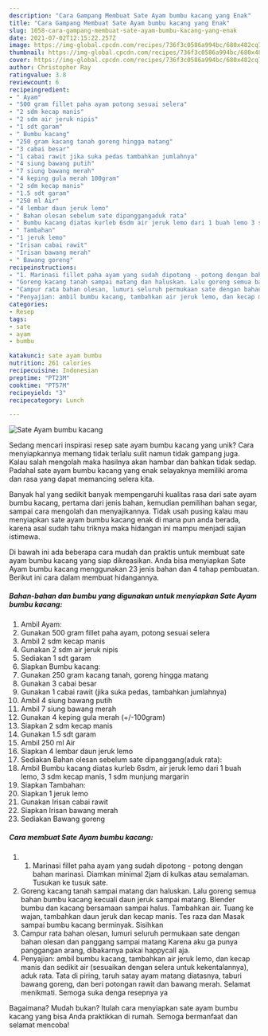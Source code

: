 ```yaml
---
description: "Cara Gampang Membuat Sate Ayam bumbu kacang yang Enak"
title: "Cara Gampang Membuat Sate Ayam bumbu kacang yang Enak"
slug: 1058-cara-gampang-membuat-sate-ayam-bumbu-kacang-yang-enak
date: 2021-07-02T12:15:22.257Z
image: https://img-global.cpcdn.com/recipes/736f3c0586a994bc/680x482cq70/sate-ayam-bumbu-kacang-foto-resep-utama.jpg
thumbnail: https://img-global.cpcdn.com/recipes/736f3c0586a994bc/680x482cq70/sate-ayam-bumbu-kacang-foto-resep-utama.jpg
cover: https://img-global.cpcdn.com/recipes/736f3c0586a994bc/680x482cq70/sate-ayam-bumbu-kacang-foto-resep-utama.jpg
author: Christopher Ray
ratingvalue: 3.8
reviewcount: 6
recipeingredient:
- " Ayam"
- "500 gram fillet paha ayam potong sesuai selera"
- "2 sdm kecap manis"
- "2 sdm air jeruk nipis"
- "1 sdt garam"
- " Bumbu kacang"
- "250 gram kacang tanah goreng hingga matang"
- "3 cabai besar"
- "1 cabai rawit jika suka pedas tambahkan jumlahnya"
- "4 siung bawang putih"
- "7 siung bawang merah"
- "4 keping gula merah 100gram"
- "2 sdm kecap manis"
- "1.5 sdt garam"
- "250 ml Air"
- "4 lembar daun jeruk lemo"
- " Bahan olesan sebelum sate dipanggangaduk rata"
- " Bumbu kacang diatas kurleb 6sdm air jeruk lemo dari 1 buah lemo 3 sdm kecap manis 1 sdm munjung margarin"
- " Tambahan"
- "1 jeruk lemo"
- "Irisan cabai rawit"
- "Irisan bawang merah"
- " Bawang goreng"
recipeinstructions:
- "1. Marinasi fillet paha ayam yang sudah dipotong - potong dengan bahan marinasi. Diamkan minimal 2jam di kulkas atau semalaman. Tusukan ke tusuk sate."
- "Goreng kacang tanah sampai matang dan haluskan. Lalu goreng semua bahan bumbu kacang kecuali daun jeruk sampai matang. Blender bumbu dan kacang bersamaan sampai halus. Tambahkan air. Tuang ke wajan, tambahkan daun jeruk dan kecap manis. Tes raza dan Masak sampai bumbu kacang berminyak. Sisihkan"
- "Campur rata bahan olesan, lumuri seluruh permukaan sate dengan bahan olesan dan panggang sampai matang Karena aku ga punya panggangan arang, dibakarnya pakai happycall aja."
- "Penyajian: ambil bumbu kacang, tambahkan air jeruk lemo, dan kecap manis dan sedikit air (sesuaikan dengan selera untuk kekentalannya), aduk rata. Tata di piring, taruh satay ayam matang diatasnya, taburi bawang goreng, dan beri potongan rawit dan bawang merah. Selamat menikmati. Semoga suka denga resepnya ya"
categories:
- Resep
tags:
- sate
- ayam
- bumbu

katakunci: sate ayam bumbu 
nutrition: 261 calories
recipecuisine: Indonesian
preptime: "PT23M"
cooktime: "PT57M"
recipeyield: "3"
recipecategory: Lunch

---
```



![Sate Ayam bumbu kacang](https://img-global.cpcdn.com/recipes/736f3c0586a994bc/680x482cq70/sate-ayam-bumbu-kacang-foto-resep-utama.jpg)

Sedang mencari inspirasi resep sate ayam bumbu kacang yang unik? Cara menyiapkannya memang tidak terlalu sulit namun tidak gampang juga. Kalau salah mengolah maka hasilnya akan hambar dan bahkan tidak sedap. Padahal sate ayam bumbu kacang yang enak selayaknya memiliki aroma dan rasa yang dapat memancing selera kita.

Banyak hal yang sedikit banyak mempengaruhi kualitas rasa dari sate ayam bumbu kacang, pertama dari jenis bahan, kemudian pemilihan bahan segar, sampai cara mengolah dan menyajikannya. Tidak usah pusing kalau mau menyiapkan sate ayam bumbu kacang enak di mana pun anda berada, karena asal sudah tahu triknya maka hidangan ini mampu menjadi sajian istimewa.




Di bawah ini ada beberapa cara mudah dan praktis untuk membuat sate ayam bumbu kacang yang siap dikreasikan. Anda bisa menyiapkan Sate Ayam bumbu kacang menggunakan 23 jenis bahan dan 4 tahap pembuatan. Berikut ini cara dalam membuat hidangannya.

<!--inarticleads1-->

##### Bahan-bahan dan bumbu yang digunakan untuk menyiapkan Sate Ayam bumbu kacang:

1. Ambil  Ayam:
1. Gunakan 500 gram fillet paha ayam, potong sesuai selera
1. Ambil 2 sdm kecap manis
1. Gunakan 2 sdm air jeruk nipis
1. Sediakan 1 sdt garam
1. Siapkan  Bumbu kacang:
1. Gunakan 250 gram kacang tanah, goreng hingga matang
1. Gunakan 3 cabai besar
1. Gunakan 1 cabai rawit (jika suka pedas, tambahkan jumlahnya)
1. Ambil 4 siung bawang putih
1. Ambil 7 siung bawang merah
1. Gunakan 4 keping gula merah (+/-100gram)
1. Siapkan 2 sdm kecap manis
1. Gunakan 1.5 sdt garam
1. Ambil 250 ml Air
1. Siapkan 4 lembar daun jeruk lemo
1. Sediakan  Bahan olesan sebelum sate dipanggang(aduk rata):
1. Ambil  Bumbu kacang diatas kurleb 6sdm, air jeruk lemo dari 1 buah lemo, 3 sdm kecap manis, 1 sdm munjung margarin
1. Siapkan  Tambahan:
1. Siapkan 1 jeruk lemo
1. Gunakan Irisan cabai rawit
1. Siapkan Irisan bawang merah
1. Sediakan  Bawang goreng




<!--inarticleads2-->

##### Cara membuat Sate Ayam bumbu kacang:

1. 1. Marinasi fillet paha ayam yang sudah dipotong - potong dengan bahan marinasi. Diamkan minimal 2jam di kulkas atau semalaman. Tusukan ke tusuk sate.
1. Goreng kacang tanah sampai matang dan haluskan. Lalu goreng semua bahan bumbu kacang kecuali daun jeruk sampai matang. Blender bumbu dan kacang bersamaan sampai halus. Tambahkan air. Tuang ke wajan, tambahkan daun jeruk dan kecap manis. Tes raza dan Masak sampai bumbu kacang berminyak. Sisihkan
1. Campur rata bahan olesan, lumuri seluruh permukaan sate dengan bahan olesan dan panggang sampai matang Karena aku ga punya panggangan arang, dibakarnya pakai happycall aja.
1. Penyajian: ambil bumbu kacang, tambahkan air jeruk lemo, dan kecap manis dan sedikit air (sesuaikan dengan selera untuk kekentalannya), aduk rata. Tata di piring, taruh satay ayam matang diatasnya, taburi bawang goreng, dan beri potongan rawit dan bawang merah. Selamat menikmati. Semoga suka denga resepnya ya




Bagaimana? Mudah bukan? Itulah cara menyiapkan sate ayam bumbu kacang yang bisa Anda praktikkan di rumah. Semoga bermanfaat dan selamat mencoba!
